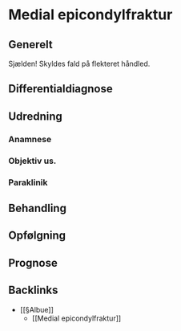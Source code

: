 # Medial epicondylfraktur
## Generelt
Sjælden! Skyldes fald på flekteret håndled.

## Differentialdiagnose


## Udredning
### Anamnese

### Objektiv us.

### Paraklinik

## Behandling


## Opfølgning


## Prognose
 

## Backlinks
* [[§Albue]]
	* [[Medial epicondylfraktur]]

<!-- #anki/tag/med/Orto #anki/deck/Medicine -->

<!-- {BearID:BD21DBCC-9FC8-4670-9991-666D944E2A62-31003-00006BEE79D9AF68} -->
